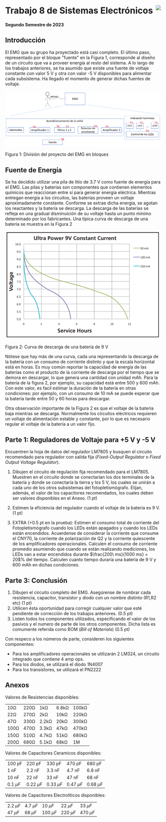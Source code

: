 # <img src="https://julianodb.github.io/SISTEMAS_ELECTRONICOS_PARA_INGENIERIA_BIOMEDICA/img/logo_fing.png?raw=true" align="right" height="45"> Trabajo 8 de Sistemas Electrónicos

#### Segundo Semestre de 2023

## Introducción

El EMG que su grupo ha proyectado está casi completo. El último paso, representado por el bloque "fuente" en la Figura 1, corresponde al diseño de un circuito que va a proveer energía al resto del sistema. A lo largo de los trabajos anteriores, se ha asumido que existe una fuente de voltaje constante con valor 5 V y otra con valor -5 V disponibles para alimentar cada subsistema. Ha llegado el momento de generar dichas fuentes de voltaje.

![TX_bloques](../img/TX_bloques.png)

Figura 1: División del proyecto del EMG en bloques

## Fuente de Energía

Se ha decidido utilizar una pila de litio de 3.7 V como fuente de energía para el EMG. Las pilas y baterías son componentes que contienen elementos químicos que reaccionan entre sí para generar energía eléctrica. Mientras entregan energía a los circuitos, las baterías proveen un voltaje aproximadamente constante. Conforme se extrae dicha energía, se agotan los reactantes y la batería se descarga. La descarga de las baterías se refleja en una gradual disminuición de su voltaje hasta un punto mínimo determinado por los fabricantes. Una típica curva de descarga de una batería se muestra en la Figura 2

![T8_battery](../img/T8_battery.png)

Figura 2: Curva de descarga de una batería de 9 V

Nótese que hay más de una curva, cada una representando la descarga de la batería con un consumo de corriente distinto y que la escala horizontal está en horas. Es muy común reportar la capacidad de energía de las baterías como el producto de la corriente de descarga por el tiempo que se demora en descargar, lo que genera una cantidad con unidad mAh. Para la batería de la figura 2, por ejemplo, su capacidad está entre 500 y 600 mAh. Con este valor, es facil estimar la duración de la batería en otras condiciones: por ejemplo, con un consumo de 10 mA se puede esperar que la batería tarde entre 50 y 60 horas para descargar.

Otra observación importante de la Figura 2 es que el voltaje de la batería baja mientras se descarga. Normalmente los circuitos eléctricos requieren un voltaje de alimentación estable y constante, por lo que es necesario regular el voltaje de la batería a un valor fijo.

## Parte 1: Reguladores de Voltaje para +5 V y -5 V

Encuentren la hoja de datos del regulador LM7805 y busquen el circuito recomendado para regulador con salida fija (*Fixed-Output Regulator* o *Fixed Output Voltage Regulator*). 

1. Dibujen el circuito de regulación fija recomendado para el LM7805. Muestren en el circuito donde se conectarían los dos terminales de la batería y donde se conectaría la tierra y los 5 V, los cuales se unirán a cada uno de los otros subsistemas del fotopletismógrafo. Elijan, además, el valor de los capacitores recomendados, los cuales deben ser valores disponibles en el Anexo. (1 pt)

2. Estimen la eficiencia del regulador cuando el voltaje de la batería es 9 V. (1 pt)

3. EXTRA (+0.5 pt en la prueba): Estimen el consumo total de corriente del Fotopletismógrafo cuando los LEDs están apagados y cuando los LEDs están encendidos. Acuerdense de considerar la corriente que consume el CNY70, la corriente de polarización de Q2 y la corriente quiescente de los amplificadores operacionales. Calculen el consumo de corriente promedio asumiendo que cuando se están realizando mediciones, los LEDs van a estar encendidos durante $\frac{200\ ms}{1000 ms} = 20$% del tiempo. Calculen cuanto tiempo duraría una batería de 9 V y 600 mAh en dichas condiciones.

## Parte 3: Conclusión

1. Dibujen el circuito completo del EMG. Asegúrense de nombrar cada resistencia, capacitor, transistor y diodo con un nombre distinto (R1,R2 etc) (1 pt)
3. Utilicen ésta oportunidad para corregir cualquier valor que esté pendiente de corrección de los trabajos anteriores. (0.5 pt)
2. Listen todos los componentes utilizados, especificando el valor de los pasivos y el numero de parte de los otros componentes. Dicha lista es comumente referida como BOM (*Bill of Materials*) (0.5 pt)

Con respeco a los números de parte, consideren los siguientes componentes:
- Para los amplificadores operacionales se utilizarán 2 LM324, un circuito integrado que contiene 4 amp ops.
- Para los diodos, se utilizará el diodo 1N4007
- Para los transistores, se utilizará el PN2222

## Anexos

Valores de Resistencias disponibles:

|   |  |        |       |  |
|------|------|-----------|------------|-------|
| 10Ω  | 220Ω | 1kΩ       | 6.8kΩ      | 100kΩ |
| 22Ω  | 270Ω | 2kΩ       | 10kΩ       | 220kΩ |
| 47Ω  | 330Ω | 2.2kΩ     | 20kΩ       | 300kΩ |
| 100Ω | 470Ω | 3.3kΩ     | 47kΩ       | 470kΩ |
| 150Ω | 510Ω | 4.7kΩ     | 51kΩ       | 680kΩ |
| 200Ω | 680Ω | 5.1kΩ     | 68kΩ       | 1M    |

Valores de Capacitores Ceramicos disponibles:

|   |  |        |       |  |
|------|------|-----------|------------|-------|
| 100 pF  | 220 pF | 330 pF | 470 pF | 680 pF |
| 1 nF  | 2.2 nF | 3.3 nF | 4.7 nF | 6.8 nF |
| 10 nF  | 22 nF | 33 nF | 47 nF | 68 nF |
| $0.1\ \mu F$  | $0.22\ \mu F$ | $0.33\ \mu F$| $0.47\ \mu F$ | $0.68\ \mu F$ |

Valores de Capacitores Electrolíticos disponibles:

|   |  |        |       |  |
|------|------|-----------|------------|-------|
| $2.2\ \mu F$  | $4.7\ \mu F$ | $10\ \mu F$  | $22\ \mu F$ | $33\ \mu F$ |
| $47\ \mu F$  | $68\ \mu F$ | $100\ \mu F$ | $220\ \mu F$ | $470\ \mu F$ |
